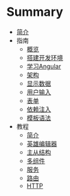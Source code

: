 # Summary

* [简介](README.md)
* 指南
    * [概览](指南/概览.md)
    * [搭建开发环境](指南/搭建开发环境.md)
    * [学习Angular](指南/学习Angular.md)
    * [架构](指南/架构.md)
    * [显示数据](指南/显示数据.md)
    * [用户输入](指南/用户输入.md)
    * [表单](指南/表单.md)
    * [依赖注入](指南/依赖注入.md)
    * [模板语法](指南/模板语法.md)
* 教程
    * [简介](教程/简介.md)
    * [英雄编辑器](教程/英雄编辑器.md)
    * [主从结构](教程/主从结构.md)
    * [多组件](教程/多组件.md)
    * [服务](教程/服务.md)
    * [路由](教程/路由.md)
    * [HTTP](教程/HTTP.md)
